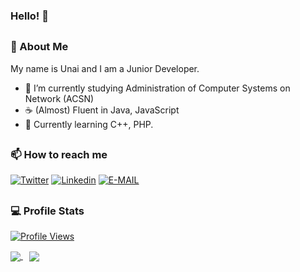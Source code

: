 ### Hello! 👋
##
### 🦔 About Me
My name is Unai and I am a Junior Developer.
- 🔭 I’m currently studying Administration of Computer Systems on Network (ACSN)
- ☕ (Almost) Fluent in Java, JavaScript
- 🌱 Currently learning C++, PHP.
##
### 📫 How to reach me
[![Twitter](https://img.shields.io/badge/Twitter-1DA1F2?style=for-the-badge&logo=twitter&logoColor=white)](https://twitter.com/unaisitx)
[![Linkedin](https://img.shields.io/badge/Linkedin-7289DA?style=for-the-badge&logo=linkedin&logoColor=white)](https://es.linkedin.com/in/unai-medina-fern%C3%A1ndez-328a9a209)
[![E-MAIL](https://img.shields.io/badge/EMAIL-282e54?style=for-the-badge&logo=gmail&logoColor=white)](mailto:unaisitx@gmail.com)
##
### 💻 Profile Stats
<a href="https://github.com/Moonlyy">
  <p>
    <img src="https://komarev.com/ghpvc/?username=moonlyy" alt="Profile Views">
  </p>
</a>
<a href="https://github.com/moonlyy">
  <img align="center" src="https://github-readme-stats.vercel.app/api?username=moonlyy&show_icons=true&count_private=true&theme=synthwave" />
</a>
<a style="margin-left:10px;" href="https://github.com/moonlyy">
  <img align="center" src="https://github-readme-stats.vercel.app/api/top-langs/?username=moonlyy&layout=compact&theme=synthwave" />
</a>

##
